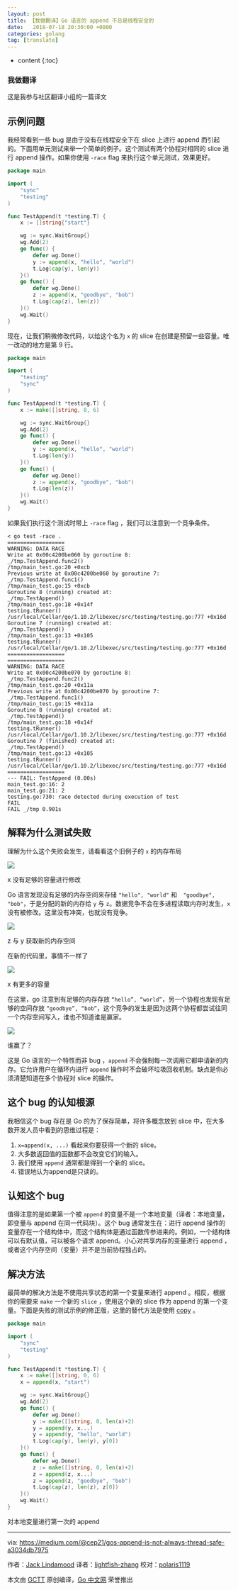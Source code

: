 ```yaml
---
layout: post
title: 【我做翻译】Go 语言的 append 不总是线程安全的
date:   2018-07-18 20:30:00 +0800
categories: golang
tag: [translate]
---
```



* content
{:toc}

### 我做翻译

这是我参与社区翻译小组的一篇译文


## 示例问题

我经常看到一些 bug 是由于没有在线程安全下在 slice 上进行 append 而引起的。下面用单元测试来举一个简单的例子。这个测试有两个协程对相同的 slice 进行 append 操作。如果你使用 `-race` flag 来执行这个单元测试，效果更好。

```go
package main

import (
	"sync"
	"testing"
)

func TestAppend(t *testing.T) {
	x := []string{"start"}

	wg := sync.WaitGroup{}
	wg.Add(2)
	go func() {
		defer wg.Done()
		y := append(x, "hello", "world")
		t.Log(cap(y), len(y))
	}()
	go func() {
		defer wg.Done()
		z := append(x, "goodbye", "bob")
		t.Log(cap(z), len(z))
	}()
	wg.Wait()
}
```

现在，让我们稍微修改代码，以给这个名为 `x` 的 slice 在创建是预留一些容量。唯一改动的地方是第 9 行。

```go
package main

import (
	"testing"
	"sync"
)

func TestAppend(t *testing.T) {
	x := make([]string, 0, 6)

	wg := sync.WaitGroup{}
	wg.Add(2)
	go func() {
		defer wg.Done()
		y := append(x, "hello", "world")
		t.Log(len(y))
	}()
	go func() {
		defer wg.Done()
		z := append(x, "goodbye", "bob")
		t.Log(len(z))
	}()
	wg.Wait()
}
```

如果我们执行这个测试时带上 `-race` flag ，我们可以注意到一个竞争条件。

```
< go test -race .
==================
WARNING: DATA RACE
Write at 0x00c4200be060 by goroutine 8:
_/tmp.TestAppend.func2()
/tmp/main_test.go:20 +0xcb
Previous write at 0x00c4200be060 by goroutine 7:
_/tmp.TestAppend.func1()
/tmp/main_test.go:15 +0xcb
Goroutine 8 (running) created at:
_/tmp.TestAppend()
/tmp/main_test.go:18 +0x14f
testing.tRunner()
/usr/local/Cellar/go/1.10.2/libexec/src/testing/testing.go:777 +0x16d
Goroutine 7 (running) created at:
_/tmp.TestAppend()
/tmp/main_test.go:13 +0x105
testing.tRunner()
/usr/local/Cellar/go/1.10.2/libexec/src/testing/testing.go:777 +0x16d
==================
==================
WARNING: DATA RACE
Write at 0x00c4200be070 by goroutine 8:
_/tmp.TestAppend.func2()
/tmp/main_test.go:20 +0x11a
Previous write at 0x00c4200be070 by goroutine 7:
_/tmp.TestAppend.func1()
/tmp/main_test.go:15 +0x11a
Goroutine 8 (running) created at:
_/tmp.TestAppend()
/tmp/main_test.go:18 +0x14f
testing.tRunner()
/usr/local/Cellar/go/1.10.2/libexec/src/testing/testing.go:777 +0x16d
Goroutine 7 (finished) created at:
_/tmp.TestAppend()
/tmp/main_test.go:13 +0x105
testing.tRunner()
/usr/local/Cellar/go/1.10.2/libexec/src/testing/testing.go:777 +0x16d
==================
--- FAIL: TestAppend (0.00s)
main_test.go:16: 2
main_test.go:21: 2
testing.go:730: race detected during execution of test
FAIL
FAIL _/tmp 0.901s
```

## 解释为什么测试失败

理解为什么这个失败会发生，请看看这个旧例子的 `x` 的内存布局

![](https://raw.githubusercontent.com/studygolang/gctt-images/master/go-append-is-not-always-thread-safe/x-starts-with-no-capacity-to-change.png)

x 没有足够的容量进行修改

Go 语言发现没有足够的内存空间来存储 `"hello", "world"` 和　`"goodbye", "bob"`，于是分配的新的内存给 `y` 与 `z`。数据竞争不会在多进程读取内存时发生，`x` 没有被修改。这里没有冲突，也就没有竞争。

![](https://raw.githubusercontent.com/studygolang/gctt-images/master/go-append-is-not-always-thread-safe/z-and-y-get-their-own-memory.png)

z 与 y 获取新的内存空间

在新的代码里，事情不一样了

![](https://raw.githubusercontent.com/studygolang/gctt-images/master/go-append-is-not-always-thread-safe/x-has-capacity-for-more.png)

x 有更多的容量

在这里，go 注意到有足够的内存存放 `“hello”, “world”`，另一个协程也发现有足够的空间存放 `“goodbye”, “bob”`，这个竞争的发生是因为这两个协程都尝试往同一个内存空间写入，谁也不知道谁是赢家。

![](https://raw.githubusercontent.com/studygolang/gctt-images/master/go-append-is-not-always-thread-safe/who-wins.png)

谁赢了？

这是 Go 语言的一个特性而非 bug ，`append` 不会强制每一次调用它都申请新的内存。它允许用户在循环内进行 `append` 操作时不会破坏垃圾回收机制。缺点是你必须清楚知道在多个协程对 slice 的操作。

## 这个 bug 的认知根源

我相信这个 bug 存在是 Go 的为了保存简单，将许多概念放到 slice 中，在大多数开发人员中看到的思维过程是：

1. `x=append(x, ...)` 看起来你要获得一个新的 slice。
2. 大多数返回值的函数都不会改变它们的输入。
3. 我们使用 `append` 通常都是得到一个新的 slice。
4. 错误地认为append是只读的。

## 认知这个 bug

值得注意的是如果第一个被 `append` 的变量不是一个本地变量（译者：本地变量，即变量与 append 在同一代码块）。这个 bug 通常发生在：进行 append 操作的变量存在一个结构体中，而这个结构体是通过函数传参进来的。例如，一个结构体可以有默认值，可以被各个请求 append。小心对共享内存的变量进行 append ，或者这个内存空间（变量）并不是当前协程独占的。

## 解决方法

最简单的解决方法是不使用共享状态的第一个变量来进行 append 。相反，根据你的需要来 `make` 一个新的 `slice` ，使用这个新的 slice 作为 append 的第一个变量。下面是失败的测试示例的修正版，这里的替代方法是使用 [copy](https://golang.org/pkg/builtin/#copy) 。

```go
package main

import (
	"sync"
	"testing"
)

func TestAppend(t *testing.T) {
	x := make([]string, 0, 6)
	x = append(x, "start")

	wg := sync.WaitGroup{}
	wg.Add(2)
	go func() {
		defer wg.Done()
		y := make([]string, 0, len(x)+2)
		y = append(y, x...)
		y = append(y, "hello", "world")
		t.Log(cap(y), len(y), y[0])
	}()
	go func() {
		defer wg.Done()
		z := make([]string, 0, len(x)+2)
		z = append(z, x...)
		z = append(z, "goodbye", "bob")
		t.Log(cap(z), len(z), z[0])
	}()
	wg.Wait()
}
```

对本地变量进行第一次的 append

---

via: https://medium.com/@cep21/gos-append-is-not-always-thread-safe-a3034db7975

作者：[Jack Lindamood](https://medium.com/@cep21)
译者：[lightfish-zhang](https://github.com/lightfish-zhang)
校对：[polaris1119](https://github.com/polaris1119)

本文由 [GCTT](https://github.com/studygolang/GCTT) 原创编译，[Go 中文网](https://studygolang.com/) 荣誉推出

